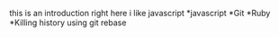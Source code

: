 this is an introduction right here
i like javascript
*javascript
*Git
*Ruby
*Killing history using git rebase
